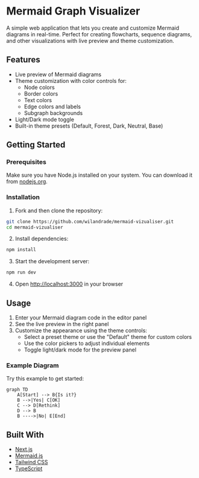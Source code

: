 # Mermaid Graph Visualizer

A simple web application that lets you create and customize Mermaid diagrams in real-time. Perfect for creating flowcharts, sequence diagrams, and other visualizations with live preview and theme customization.

## Features

- Live preview of Mermaid diagrams
- Theme customization with color controls for:
  - Node colors
  - Border colors
  - Text colors
  - Edge colors and labels
  - Subgraph backgrounds
- Light/Dark mode toggle
- Built-in theme presets (Default, Forest, Dark, Neutral, Base)

## Getting Started

### Prerequisites

Make sure you have Node.js installed on your system. You can download it from [nodejs.org](https://nodejs.org/).

### Installation

1. Fork and then clone the repository:
```bash
git clone https://github.com/wilandrade/mermaid-vizualiser.git
cd mermaid-vizualiser
```

2. Install dependencies:
```bash
npm install
```

3. Start the development server:
```bash
npm run dev
```

4. Open [http://localhost:3000](http://localhost:3000) in your browser

## Usage

1. Enter your Mermaid diagram code in the editor panel
2. See the live preview in the right panel
3. Customize the appearance using the theme controls:
   - Select a preset theme or use the "Default" theme for custom colors
   - Use the color pickers to adjust individual elements
   - Toggle light/dark mode for the preview panel

### Example Diagram

Try this example to get started:

```mermaid
graph TD
    A[Start] --> B{Is it?}
    B -->|Yes| C[OK]
    C --> D[Rethink]
    D --> B
    B ---->|No| E[End]
```

## Built With

- [Next.js](https://nextjs.org/)
- [Mermaid.js](https://mermaid.js.org/)
- [Tailwind CSS](https://tailwindcss.com/)
- [TypeScript](https://www.typescriptlang.org/)
